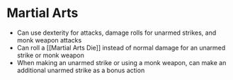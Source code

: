 # Martial Arts

* Can use dexterity for attacks, damage rolls for unarmed strikes, and monk weapon attacks
* Can roll a [[Martial Arts Die]] instead of normal damage for an unarmed strike or monk weapon
* When making an unarmed strike or using a monk weapon, can make an additional unarmed strike as a bonus action